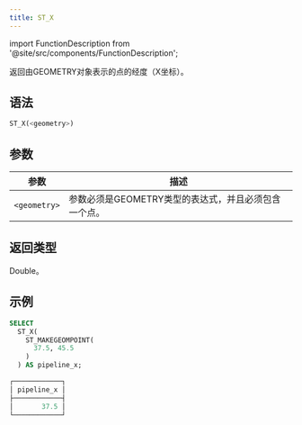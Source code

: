 ```yaml
---
title: ST_X
---
```

import FunctionDescription from '@site/src/components/FunctionDescription';

<FunctionDescription description="引入或更新: v1.2.458"/>

返回由GEOMETRY对象表示的点的经度（X坐标）。

## 语法

```sql
ST_X(<geometry>)
```

## 参数

| 参数         | 描述                                                                          |
|--------------|-------------------------------------------------------------------------------|
| `<geometry>` | 参数必须是GEOMETRY类型的表达式，并且必须包含一个点。                            |

## 返回类型

Double。

## 示例

```sql
SELECT
  ST_X(
    ST_MAKEGEOMPOINT(
      37.5, 45.5
    )
  ) AS pipeline_x;

┌────────────┐
│ pipeline_x │
├────────────┤
│       37.5 │
└────────────┘
```